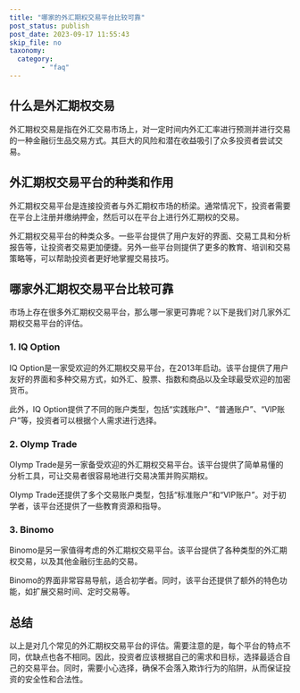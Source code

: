 ```yaml
---
title: "哪家的外汇期权交易平台比较可靠"
post_status: publish
post_date: 2023-09-17 11:55:43
skip_file: no
taxonomy:
  category:
        - "faq"
---
```


## 什么是外汇期权交易

外汇期权交易是指在外汇交易市场上，对一定时间内外汇汇率进行预测并进行交易的一种金融衍生品交易方式。其巨大的风险和潜在收益吸引了众多投资者尝试交易。

## 外汇期权交易平台的种类和作用

外汇期权交易平台是连接投资者与外汇期权市场的桥梁。通常情况下，投资者需要在平台上注册并缴纳押金，然后可以在平台上进行外汇期权的交易。

外汇期权交易平台的种类众多。一些平台提供了用户友好的界面、交易工具和分析报告等，让投资者交易更加便捷。另外一些平台则提供了更多的教育、培训和交易策略等，可以帮助投资者更好地掌握交易技巧。

## 哪家外汇期权交易平台比较可靠

市场上存在很多外汇期权交易平台，那么哪一家更可靠呢？以下是我们对几家外汇期权交易平台的评估。

### 1. IQ Option

IQ Option是一家受欢迎的外汇期权交易平台，在2013年启动。该平台提供了用户友好的界面和多种交易方式，如外汇、股票、指数和商品以及全球最受欢迎的加密货币。

此外，IQ Option提供了不同的账户类型，包括“实践账户”、“普通账户”、“VIP账户”等，投资者可以根据个人需求进行选择。

### 2. Olymp Trade

Olymp Trade是另一家备受欢迎的外汇期权交易平台。该平台提供了简单易懂的分析工具，可让交易者很容易地进行交易决策并购买期权。

Olymp Trade还提供了多个交易账户类型，包括“标准账户”和“VIP账户”。对于初学者，该平台还提供了一些教育资源和指导。

### 3. Binomo

Binomo是另一家值得考虑的外汇期权交易平台。该平台提供了各种类型的外汇期权交易，以及其他金融衍生品的交易。

Binomo的界面非常容易导航，适合初学者。同时，该平台还提供了额外的特色功能，如扩展交易时间、定时交易等。

## 总结

以上是对几个常见的外汇期权交易平台的评估。需要注意的是，每个平台的特点不同，优缺点也各不相同。因此，投资者应该根据自己的需求和目标，选择最适合自己的交易平台。同时，需要小心选择，确保不会落入欺诈行为的陷阱，从而保证投资的安全性和合法性。
